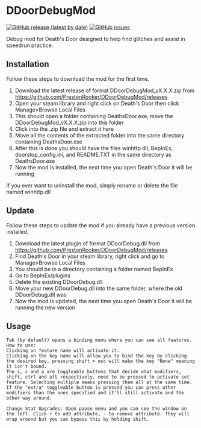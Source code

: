 # DDoorDebugMod
[![GitHub release (latest by date)](https://img.shields.io/github/v/release/PrestonRooker/DDoorDebugMod)](https://github.com/PrestonRooker/DDoorDebugMod/releases/latest)
[![GitHub issues](https://img.shields.io/github/issues/PrestonRooker/DDoorDebugMod)](https://github.com/PrestonRooker/DDoorDebugMod/issues)

Debug mod for Death's Door designed to help find glitches and assist in speedrun practice.

## Installation
Follow these steps to download the mod for the first time.

1. Download the latest release of format DDoorDebugMod_vX.X.X.zip from https://github.com/PrestonRooker/DDoorDebugMod/releases
2. Open your steam library and right click on Death's Door then click Manage>Browse Local Files
3. This should open a folder containing DeathsDoor.exe, move the DDoorDebugMod_vX.X.X.zip into this folder
4. Click into the .zip file and extract it here
5. Move all the contents of the extracted folder into the same directory containing DeathsDoor.exe
6. After this is done you should have the files winhttp.dll, BepInEx, doorstop_config.ini, and README.TXT in the same directory as DeathsDoor.exe
7. Now the mod is installed, the next time you open Death's Door it will be running

If you ever want to uninstall the mod, simply rename or delete the file named winhttp.dll

## Update
Follow these steps to update the mod if you already have a previous version installed.

1. Download the latest plugin of format DDoorDebug.dll from https://github.com/PrestonRooker/DDoorDebugMod/releases
2. Find Death's Door in your steam library, right click and go to Manage>Browse Local Files
3. You should be in a directory containing a folder named BepInEx
4. Go to BepInEx/plugins
5. Delete the existing DDoorDebug.dll
6. Move your new DDoorDebug.dll into the same folder, where the old DDoorDebug.dll was
7. Now the mod is updated, the next time you open Death's Door it will be running the new version

## Usage
```
Tab (by default) opens a binding menu where you can see all features. How to use:
Clicking on feature name will activate it.
Clicking on the key name will allow you to bind the key by clicking the desired key, pressing shift + esc will make the key "None" meaning it isn't bound.
The s, c and a are toggleable buttons that decide what modifiers, shift, ctrl and alt respectively, need to be pressed to activate set feature. Selecting multiple means pressing them all at the same time.
If the "extra" toggleable button is pressed you can press other modifiers than the ones specified and it'll still activate and the other way around.

Change Stat Upgrades: Open pause menu and you can see the window on the left. Click + to add attribute, - to remove attribute. They will wrap around but you can bypass this by holding shift.
```
